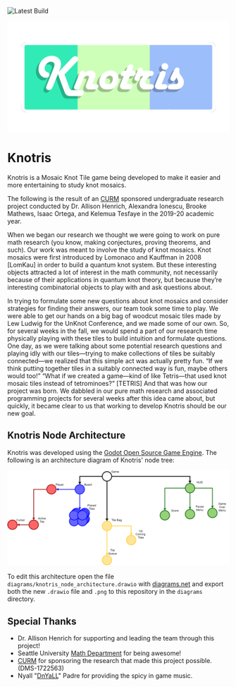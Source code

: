 ![Latest Build](https://github.com/izook/knotris/workflows/Deploy%20Knotris/badge.svg)

<p align="center">
  <img width="auto" height="auto" src="./docs/assets/SocialCard.png">
</p>

# Knotris

Knotris is a Mosaic Knot Tile game being developed to make it easier and more entertaining to study knot mosaics.

The following is the result of an [CURM](http://urmath.org/curm/) sponsored undergraduate research project conducted by Dr. Allison Henrich, Alexandra Ionescu, Brooke Mathews, Isaac Ortega, and Kelemua Tesfaye in the 2019-20 academic year.

When we began our research we thought we were going to work on pure math research (you know, making conjectures, proving theorems, and such). Our work was meant to involve the study of knot mosaics. Knot mosaics were first introduced by Lomonaco and Kauffman in 2008 [LomKau] in order to build a quantum knot system. But these interesting objects attracted a lot of interest in the math community, not necessarily because of their applications in quantum knot theory, but because they’re interesting combinatorial objects to play with and ask questions about.

In trying to formulate some new questions about knot mosaics and consider strategies for finding their answers, our team took some time to play. We were able to get our hands on a big bag of woodcut mosaic tiles made by Lew Ludwig for the UnKnot Conference, and we made some of our own. So, for several weeks in the fall, we would spend a part of our research time physically playing with these tiles to build intuition and formulate questions. One day, as we were talking about some potential research questions and playing idly with our tiles—trying to make collections of tiles be suitably connected—we realized that this simple act was actually pretty fun. “If we think putting together tiles in a suitably connected way is fun, maybe others would too!” “What if we created a game—kind of like Tetris—that used knot mosaic tiles instead of tetrominoes?” [TETRIS] And that was how our project was born. We dabbled in our pure math research and associated programming projects for several weeks after this idea came about, but quickly, it became clear to us that working to develop Knotris should be our new goal.

## Knotris Node Architecture

Knotris was developed using the [Godot Open Source Game Engine](https://godotengine.org/). The following is an architecture diagram of Knotris' node tree:

![Knotis Node Architecture](diagrams/knotris_node_architecture.png)

To edit this architecture open the file `diagrams/knotris_node_architecture.drawio` with [diagrams.net](https://www.diagrams.net/) and export both the new `.drawio` file and `.png` to this repository in the `diagrams` directory.

## Special Thanks

- Dr. Allison Henrich for supporting and leading the team through this project!
- Seattle University [Math Department](https://www.seattleu.edu/scieng/math/) for being awesome!
- [CURM](http://urmath.org/curm/) for sponsoring the research that made this project possible. (DMS-1722563)
- Nyall "[DnYaLL](https://soundcloud.com/nyall-padre)" Padre for providing the spicy in game music.
